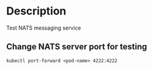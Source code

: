 # Description

Test NATS messaging service

## Change NATS server port for testing

```
kubectl port-forward <pod-name> 4222:4222
```
